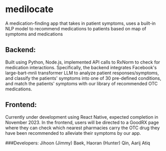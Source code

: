# medilocate
A medication-finding app that takes in patient symptoms, uses a built-in NLP model to recommend medications to patients based on map of symptoms and medications

## Backend: 
Built using Python, Node.js, implemented API calls to RxNorm to check for medication interactions. Specifically, the backend integrates Facebook's large-bart-mnli transformer LLM to analyze patient responses/symptoms, and classify the patients' symptoms into one of 30 pre-defined conditions, and match the patients' symptoms with our library of recommended OTC medications. 

## Frontend:
Currently under development using React Native, expected completion in November 2023. In the frontend, users will be directed to a GoodRX page where they can check which nearest pharmacies carry the OTC drug they have been recommended to alleviate their symptoms by our app. 

###Developers:
Jihoon (Jimmy) Baek, Haoran (Hunter) Qin, Aarij Atiq

